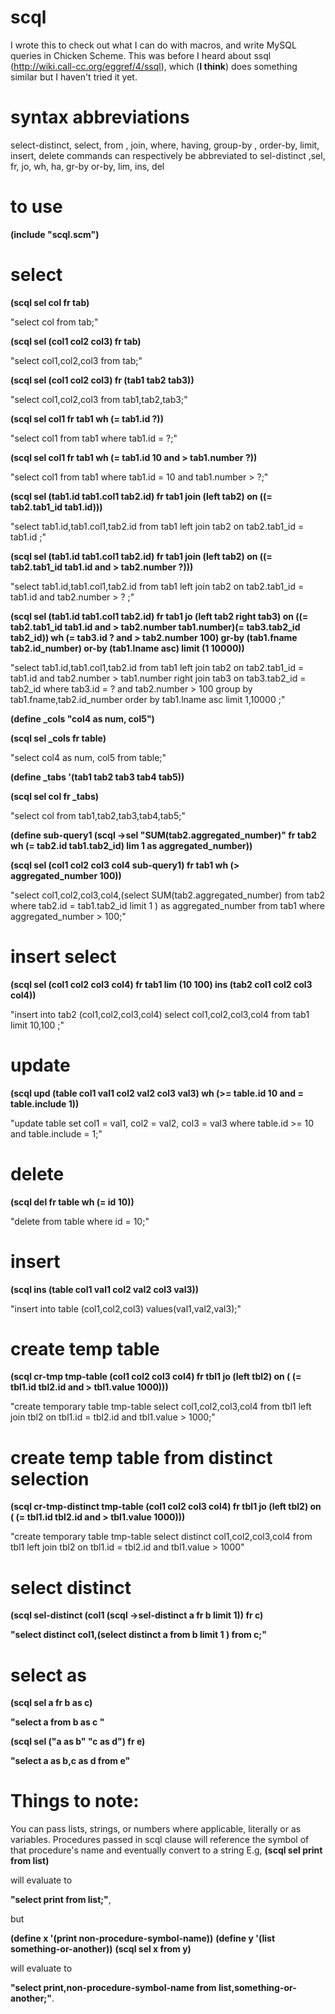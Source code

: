 # scql

I wrote this to check out what I can do with macros, and write MySQL queries in Chicken Scheme. This was before I heard about ssql (http://wiki.call-cc.org/eggref/4/ssql), which (**I think**) does something similar but I haven't tried it yet.

# syntax abbreviations
select-distinct, select, from , join, where, having, group-by , order-by, limit, insert, delete commands can respectively be abbreviated to
sel-distinct ,sel, fr, jo, wh, ha, gr-by or-by, lim, ins, del


# to use

**(include "scql.scm")**

# select

**(scql sel col fr tab)**

"select col from tab;"

**(scql sel (col1 col2 col3) fr tab)**

"select col1,col2,col3 from tab;"

**(scql sel (col1 col2 col3) fr (tab1 tab2 tab3))**

"select col1,col2,col3 from tab1,tab2,tab3;"

**(scql sel col1 fr tab1 wh (= tab1.id ?))**

"select col1 from tab1 where tab1.id = ?;"

**(scql sel col1 fr tab1 wh (= tab1.id 10 and > tab1.number ?))**

"select col1 from tab1  where tab1.id = 10 and tab1.number > ?;"

**(scql sel (tab1.id tab1.col1 tab2.id) fr tab1 join (left tab2) on ((= tab2.tab1_id tab1.id)))**

"select tab1.id,tab1.col1,tab2.id from tab1  left join tab2  on tab2.tab1_id = tab1.id  ;"

**(scql sel (tab1.id tab1.col1 tab2.id) fr tab1 join (left tab2) on ((= tab2.tab1_id tab1.id and > tab2.number ?)))**

"select tab1.id,tab1.col1,tab2.id from tab1  left join tab2  on tab2.tab1_id = tab1.id  and tab2.number > ?  ;"

**(scql sel (tab1.id tab1.col1 tab2.id) fr tab1 jo (left tab2 right tab3) on ((= tab2.tab1_id tab1.id and > tab2.number tab1.number)(= tab3.tab2_id tab2_id)) wh (= tab3.id ? and > tab2.number 100) gr-by (tab1.fname tab2.id_number) or-by (tab1.lname asc) limit (1 10000))**

"select tab1.id,tab1.col1,tab2.id from tab1 left join tab2  on tab2.tab1_id = tab1.id and tab2.number > tab1.number right join tab3  on tab3.tab2_id = tab2_id  where tab3.id = ? and tab2.number > 100 group by tab1.fname,tab2.id_number order by   tab1.lname asc  limit 1,10000 ;"

**(define _cols "col4 as num, col5")**

**(scql sel _cols fr table)**

"select col4 as num, col5 from table;"

**(define _tabs '(tab1 tab2 tab3 tab4 tab5))**

**(scql sel col fr _tabs)**

"select col from tab1,tab2,tab3,tab4,tab5;"

**(define sub-query1 (scql ->sel "SUM(tab2.aggregated_number)" fr tab2 wh (= tab2.id tab1.tab2_id) lim 1 as aggregated_number))**

**(scql sel (col1 col2 col3 col4 sub-query1) fr tab1 wh (> aggregated_number 100))**

"select col1,col2,col3,col4,(select SUM(tab2.aggregated_number) from tab2 where tab2.id = tab1.tab2_id limit 1 ) as aggregated_number  from tab1 where aggregated_number > 100;"



# insert select

**(scql sel (col1 col2 col3 col4) fr tab1 lim (10 100) ins (tab2 col1 col2 col3 col4))**

"insert into tab2 (col1,col2,col3,col4) select col1,col2,col3,col4 from tab1 limit 10,100 ;"

# update
**(scql upd (table col1 val1 col2 val2 col3 val3) wh (>= table.id 10 and = table.include 1))**

"update table set  col1 = val1, col2 = val2, col3 = val3  where table.id >= 10 and table.include = 1;"

# delete

**(scql del fr table wh (= id 10))**

"delete from table where id = 10;"

# insert

**(scql ins (table col1 val1 col2 val2 col3 val3))**

"insert into table (col1,col2,col3)  values(val1,val2,val3);"

# create temp table
**(scql cr-tmp tmp-table (col1 col2 col3 col4) fr tbl1 jo (left tbl2) on ( (= tbl1.id tbl2.id and > tbl1.value 1000)))**

"create temporary table tmp-table select col1,col2,col3,col4 from tbl1 left join tbl2  on tbl1.id = tbl2.id and tbl1.value > 1000;"


# create temp table from distinct selection
**(scql cr-tmp-distinct tmp-table (col1 col2 col3 col4) fr tbl1 jo (left tbl2) on ( (= tbl1.id tbl2.id and > tbl1.value 1000)))**

"create temporary table tmp-table select distinct col1,col2,col3,col4 from tbl1 left join tbl2  on tbl1.id = tbl2.id and tbl1.value > 1000"


# select distinct


**(scql sel-distinct (col1 (scql ->sel-distinct a fr b limit 1)) fr c)**


**"select distinct col1,(select distinct a from b limit 1 ) from c;"**

# select as


**(scql sel a fr b as c)**


**"select  a from b as c "**




**(scql sel ("a as b" "c as d") fr e)**


**"select  a as b,c as d from e"**





# **Things to note:**
You can pass lists, strings, or numbers where applicable, literally or as variables. Procedures passed in scql clause will reference the symbol of that procedure's name and eventually convert to a string E.g, 
**(scql sel print from list)** 

will evaluate to 

**"select print from list;"**,

but


**(define x '(print non-procedure-symbol-name))**
**(define y '(list something-or-another))**
**(scql sel x from y)**

will evaluate to 

**"select print,non-procedure-symbol-name from list,something-or-another;"**.
